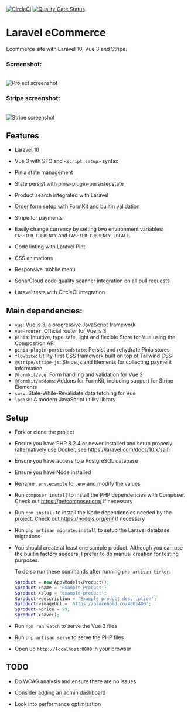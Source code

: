 [![CircleCI](https://dl.circleci.com/status-badge/img/gh/w3bdesign/laravel-vue/tree/main.svg?style=svg)](https://dl.circleci.com/status-badge/redirect/gh/w3bdesign/laravel-vue/tree/main)
[![Quality Gate Status](https://sonarcloud.io/api/project_badges/measure?project=w3bdesign_laravel-vue&metric=alert_status)](https://sonarcloud.io/dashboard?id=w3bdesign_laravel-vue)

# Laravel eCommerce

Ecommerce site with Laravel 10, Vue 3 and Stripe.

### Screenshot:

 <br /> 
 <img src="https://user-images.githubusercontent.com/45217974/108638044-9b523980-748d-11eb-9a24-0b58baffecc8.png" alt="Project screenshot" /> 
 <br />
 
 ### Stripe screenshot: 
 <br /> 
 <img src="https://user-images.githubusercontent.com/45217974/108796168-670f7380-7588-11eb-87d5-bc28276f0b35.png" alt="Stripe screenshot" />
 <br />

## Features

-   Laravel 10

-   Vue 3 with SFC and `<script setup>` syntax

-   Pinia state management

-   State persist with pinia-plugin-persistedstate

-   Product search integrated with Laravel

-   Order form setup with FormKit and builtin validation

-   Stripe for payments

-   Easily change currency by setting two environment variables: `CASHIER_CURRENCY` and `CASHIER_CURRENCY_LOCALE`

-   Code linting with Laravel Pint

-   CSS animations

-   Responsive mobile menu

-   SonarCloud code quality scanner integration on all pull requests

-   Laravel tests with CircleCI integration

## Main dependencies:

-   `vue`: Vue.js 3, a progressive JavaScript framework
-   `vue-router`: Official router for Vue.js 3
-   `pinia`: Intuitive, type safe, light and flexible Store for Vue using the Composition API
-   `pinia-plugin-persistedstate`: Persist and rehydrate Pinia stores
-   `flowbite`: Utility-first CSS framework built on top of Tailwind CSS
-   `@stripe/stripe-js`: Stripe.js and Elements for collecting payment information
-   `@formkit/vue`: Form handling and validation for Vue 3
-   `@formkit/addons`: Addons for FormKit, including support for Stripe Elements
-   `swrv`: Stale-While-Revalidate data fetching for Vue
-   `lodash`: A modern JavaScript utility library

## Setup

-   Fork or clone the project

-   Ensure you have PHP 8.2.4 or newer installed and setup properly (alternatively use Docker, see <https://laravel.com/docs/10.x/sail>)

-   Ensure you have access to a PostgreSQL database

-   Ensure you have Node installed

-   Rename `.env.example` to `.env` and modify the values

-   Run `composer install` to install the PHP dependencies with Composer. Check out <https://getcomposer.org/> if necessary

-   Run `npm install` to install the Node dependencies needed by the project. Check out <https://nodejs.org/en/> if necessary

-   Run `php artisan migrate:install` to setup the Laravel database migrations

-   You should create at least one sample product. Although you can use the builtin factory seeders, I prefer to do manual creation for testing purposes.

    To do so run these commands after running `php artisan tinker`:

    ```php
    $product = new App\Models\Product();
    $product->name = 'Example Product';
    $product->slug = 'example-product';
    $product->description = 'Example product description';
    $product->imageUrl = 'https://placehold.co/400x400';
    $product->price = 99;
    $product->save();
    ```

-   Run `npm run watch` to serve the Vue 3 files

-   Run `php artisan serve` to serve the PHP files

-   Open up `http://localhost:8000` in your browser



## TODO

-   Do WCAG analysis and ensure there are no issues

-   Consider adding an admin dashboard

-   Look into performance optimization
